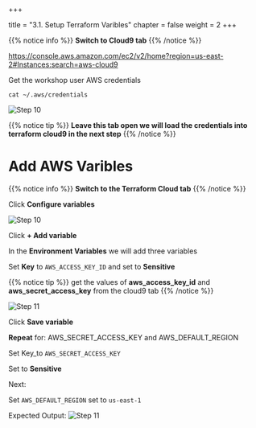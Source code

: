 +++

title = "3.1. Setup Terraform Varibles"
chapter = false
weight = 2
+++


{{% notice info %}}
__Switch to  Cloud9 tab__
{{% /notice %}}


https://console.aws.amazon.com/ec2/v2/home?region=us-east-2#Instances:search=aws-cloud9

Get the workshop user AWS credentials

`cat ~/.aws/credentials`

![Step 10](/images/lab3/display_c9_cred.png)


{{% notice tip %}}
__Leave this tab open we will load the credentials into terraform cloud9 in the next step__
{{% /notice %}}

# Add AWS Varibles 

{{% notice info %}}
__Switch to the Terraform Cloud tab__
{{% /notice %}}

Click __Configure variables__

![Step 10](/images/lab3/configure_tf_vars.png)

Click __+ Add variable__

In the __Environment Variables__ we will add three variables 

Set __Key__ to `AWS_ACCESS_KEY_ID` and set to __Sensitive__ 

{{% notice tip %}}
get the values of __aws_access_key_id__ and __aws_secret_access_key__ from the cloud9 tab
{{% /notice %}}

![Step 11](/images/lab3/tf_env_vars.png)

Click __Save variable__

__Repeat__ for: AWS_SECRET_ACCESS_KEY and AWS_DEFAULT_REGION

Set Key_to `AWS_SECRET_ACCESS_KEY` 

Set to __Sensitive__ 

Next:

Set  `AWS_DEFAULT_REGION`  set to `us-east-1`

Expected Output:
![Step 11](/images/lab3/tf_env_vars_complete.png)



